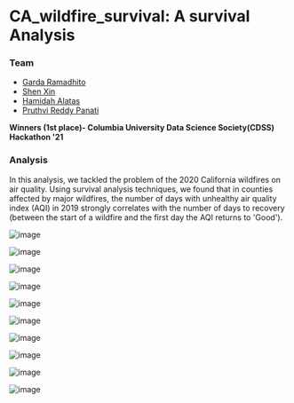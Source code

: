 # CA_wildfire_survival: A survival Analysis 

### Team

- [Garda Ramadhito](https://github.com/mramadhito)
- [Shen Xin](https://github.com/Shen-dot-Xin)
- [Hamidah Alatas](https://github.com/hamidahalatas)
- [Pruthvi Reddy Panati](https://github.com/pruthvireddy)

**Winners (1st place)- Columbia University Data Science Society(CDSS) Hackathon '21**

### Analysis

In this analysis, we tackled the problem of the 2020 California wildfires on air quality. Using survival analysis techniques, we found that in counties affected by major wildfires, the number of days with unhealthy air quality index (AQI) in 2019 strongly correlates with the number of days to recovery (between the start of a wildfire and the first day the AQI returns to 'Good').

![image](https://user-images.githubusercontent.com/14994526/147885222-b17bcd5e-8a95-461d-bb8f-d37bb3e6560d.png)

![image](https://user-images.githubusercontent.com/14994526/147885229-fad1f2de-8d83-4824-a44d-a146c85a2623.png)

![image](https://user-images.githubusercontent.com/14994526/147885233-449ea2ec-0914-488a-8d93-72080b6579ac.png)

![image](https://user-images.githubusercontent.com/14994526/148124453-8cf6476b-8158-4d67-a54d-311c5d71e020.png)

![image](https://user-images.githubusercontent.com/14994526/148124481-19c603ca-2694-445b-9cc6-cbb08c875ec0.png)

![image](https://user-images.githubusercontent.com/14994526/148124494-e2eb6e7c-e09e-499d-b03d-3d763cfc002b.png)

![image](https://user-images.githubusercontent.com/14994526/147885237-7fcdb062-5ae5-42a2-a1e0-fcff3246bef3.png)

![image](https://user-images.githubusercontent.com/14994526/148124531-163e4a97-9d30-466f-a863-5e56509127c7.png)

![image](https://user-images.githubusercontent.com/14994526/148124576-621f1e0d-9d21-497d-9663-c47ff773d469.png)

![image](https://user-images.githubusercontent.com/14994526/147885242-67fb3e1f-bac8-462c-80b4-1eba57a90aab.png)
